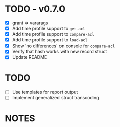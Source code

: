 # TODO - v0.7.0

- [x] grant => vararags
- [x] Add time profile support to `get-acl`
- [x] Add time profile support to `compare-acl`
- [x] Add time profile support to `load-acl`
- [x] Show 'no differences' on console for `compare-acl`
- [x] Verify that hash works with new record struct
- [x] Update README

# TODO

- [ ] Use templates for report output
- [ ] Implement generalized struct transcoding

# NOTES